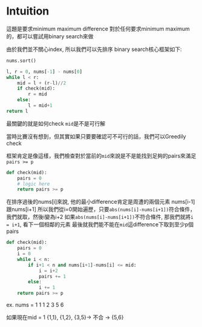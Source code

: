 # Intuition

這題是要求minimum maximum difference
對於任何要求minimum maximum的，都可以嘗試用binary search來做

由於我們並不關心index, 所以我們可以先排序
binary search核心框架如下:

```py
nums.sort()

l, r = 0, nums[-1] - nums[0]
while l < r:
    mid = l + (r-l)//2
    if check(mid):
        r = mid
    else:
        l = mid+1
return l
```

最關鍵的就是如何check `mid`是不是可行解

當時比賽沒有想到，但其實如果只要要確認可不可行的話，我們可以Greedily check

框架肯定是像這樣，我們檢查對於當前的`mid`來說是不是能找到足夠的pairs來滿足 `pairs >= p`
```py
def check(mid):
    pairs = 0
    # logic here
    return pairs >= p
```

在排序過後的nums[i]來說, 他的最小difference肯定是周遭的兩個元素 nums[i-1]跟nums[i+1]
所以我們從i=0開始遍歷，只要`abs(nums[i]-nums[i+1])`符合條件，我們就取，然後i變為i+2
如果`abs(nums[i]-nums[i+1])`不符合條件, 那我們就將`i = i+1`, 看下一個相鄰的元素
最後就我們能不能在`mid`這difference下取到至少p個pairs

```py
def check(mid):
    pairs = 0
    i = 0
    while i < n:
        if i+1 < n and nums[i+1]-nums[i] <= mid:
            i = i+2
            pairs += 1
        else:
            i += 1
    return pairs >= p
```

ex. nums = 1 1 1 2 3 5 6

如果現在mid = 1
{1,1}, {1,2}, {3,5}-> 不合 -> {5,6}
